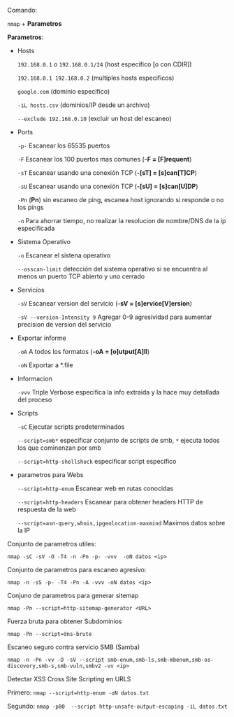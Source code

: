 Comando: 

`nmap` + **Parametros**

**Parametros**:



- Hosts
  
  `192.168.0.1` o `192.168.0.1/24`  (host especifico [o con CDIR])
  
  `192.168.0.1 192.168.0.2`  (multiples hosts especificos)
  
  `google.com`   (dominio  especifico)
  
  `-iL hosts.csv`  (dominios/IP  desde un archivo)
  
  `--exclude 192.168.0.10`  (excluir un host del escaneo)

- Ports

  `-p-` Escanear los 65535 puertos
  
  `-F` Escanear los 100 puertos mas comunes (**-F = [F]requent**)
  
  `-sT` Escanear usando una conexión TCP (**-[sT] = [s]can[T]CP**)
  
  `-sU` Escanear usando una conexión TCP (**-[sU] = [s]can[U]DP**)
  
  `-Pn`  (**Pn**) sin escaneo de ping, escanea host ignorando si responde o no los pings

  `-n` Para ahorrar tiempo, no realizar la resolucion de nombre/DNS de la ip especificada
  
- Sistema Operativo

  `-o` Escanear el sistena operativo

  `--osscan-limit` detección del sistema operativo si se encuentra al menos un puerto TCP abierto y uno cerrado


- Servicios

  `-sV` Escanear version del servicio (**-sV = [s]ervice[V]ersion**)
  
  `-sV --version-Intensity 9` Agregar 0-9 agresividad para aumentar precision de version del servicio
  

- Exportar informe
  
  `-oA` A todos los formatos (**-oA = [o]utput[A]ll**)

  `-oN` Exportar a *.file

- Informacion
  
  `-vvv` Triple Verbose especifica  la info  extraida y la hace muy  detallada del proceso
  
- Scripts
  
  `-sC` Ejecutar scripts predeterminados
  
  `--script=smb*` especificar conjunto de scripts de smb,  `*` ejecuta todos los que cominenzan por smb
  
  `--script=http-shellshock` especificar script especifico

- parametros para Webs
  
  `--script=http-enum` Escanear web en  rutas  conocidas
  
  `--script=http-headers` Escanear para obtener headers HTTP de respuesta de la web
  
  `--script=asn-query,whois,ipgeolocation-maxmind` Maximos datos sobre la IP

  
Conjunto de parametros utiles:

`nmap -sC -sV -O -T4 -n -Pn -p- -vvv  -oN datos <ip>`

Conjunto de parametros para escaneo agresivo:

`nmap -n -sS -p- -T4 -Pn -A -vvv -oN datos <ip>`

Conjuno de parametros para generar sitemap

`nmap -Pn --script=http-sitemap-generator <URL>`

Fuerza bruta para obtener  Subdominios

`nmap -Pn --script=dns-brute`

Escaneo seguro contra servicio SMB (Samba)

`nmap -n -Pn -vv -O -sV --script smb-enum,smb-ls,smb-mbenum,smb-os-discovery,smb-s,smb-vuln,smbv2 -vv <ip>`

Detectar XSS Cross Site Scripting en URLS

Primero: `nmap --script=http-enum -oN datos.txt `

Segundo: `nmap -p80  --script http-unsafe-output-escaping -iL datos.txt`




  
  
  
  
  
  
  


  

